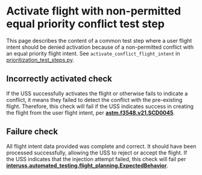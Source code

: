 # Activate flight with non-permitted equal priority conflict test step

This page describes the content of a common test step where a user flight intent should be denied activation because of
a non-permitted conflict with an equal priority flight intent.
See `activate_conflict_flight_intent` in [prioritization_test_steps.py](prioritization_test_steps.py).

## Incorrectly activated check

If the USS successfully activates the flight or otherwise fails to indicate a conflict, it means they failed to detect the
conflict with the pre-existing flight.
Therefore, this check will fail if the USS indicates success in creating the flight from the user flight intent,
per **[astm.f3548.v21.SCD0045](../../requirements/astm/f3548/v21.md)**.

## Failure check

All flight intent data provided was complete and correct. It should have been processed successfully, allowing the USS
to reject or accept the flight. If the USS indicates that the injection attempt failed, this check will fail per
**[interuss.automated_testing.flight_planning.ExpectedBehavior](../../requirements/interuss/automated_testing/flight_planning.md)**.
